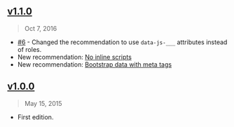 ## [v1.1.0]
> Oct  7, 2016

- [#6] - Changed the recommendation to use `data-js-___` attributes instead of roles.
- New recommendation: [No inline scripts](https://github.com/rstacruz/rsjs#no-inline-scripts)
- New recommendation: [Bootstrap data with meta tags](https://github.com/rstacruz/rsjs#bootstrap-data-with-meta-tags)

[v1.1.0]: https://github.com/rstacruz/rsjs/compare/v1.0.0...v1.1.0

## [v1.0.0]
> May 15, 2015

- First edition.

[v1.0.0]: https://github.com/rstacruz/rsjs/tree/v1.0.0
[#6]: https://github.com/rstacruz/rsjs/issues/6
